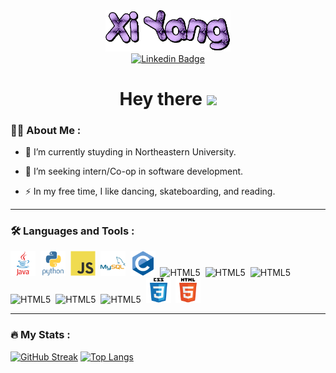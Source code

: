 <!-- ### Hi there 👋 -->

<!--
**XIYANG1018/XIYANG1018** is a ✨ _special_ ✨ repository because its `README.md` (this file) appears on your GitHub profile.

Here are some ideas to get you started:

- 🔭 I’m currently studying in Northeastern University.
- 🌱 I’m seeking intern/Co-op in software development. 
- 📫 How to reach me: yang.xi5@northeastern.edu
- 😄 Pronouns: She/Her

-->
<div id="header" align="center">
  <img src="imgs/text.gif" width="200"/>
</div>

<div id="badges" align='center'>
  <a href="https://www.linkedin.com/in/xi-yang-300b6415b/">
    <img src="https://img.shields.io/badge/Linkedin-blue?style=for-the-badge&logo=linkedlin&logoColor=white" alt="Linkedin Badge"/>
  </a>
<!--   <a href="https://www.xiyang.live/">
    <img src="https://img.shields.io/badge/Website-pink?style=for-the-badge&logo=website&logoColor=white" alt="Website Badge"/>
  </a> -->
</div>

<h1 align='center'>
  Hey there
  <img src="https://media.giphy.com/media/hvRJCLFzcasrR4ia7z/giphy.gif" width="30px"/>
</h1>

### :woman_technologist: About Me :
- :telescope: I’m currently stuyding in Northeastern University.

- :seedling: I’m seeking intern/Co-op in software development. 
  
- :zap: In my free time, I like dancing, skateboarding, and reading.

<!-- - :mailbox:How to reach me: [![Linkedin Badge](https://img.shields.io/badge/-kakbar-blue?style=flat&logo=Linkedin&logoColor=white)](your-linkedin-url) -->

---
### :hammer_and_wrench: Languages and Tools :
<div>
  <img src="https://github.com/devicons/devicon/blob/master/icons/java/java-original-wordmark.svg" title="Java" alt="JAVA" width="40" height="40"/>&nbsp;
  <img src="https://github.com/devicons/devicon/blob/master/icons/python/python-original-wordmark.svg" title="Python" alt="Python" width="40" height="40"/>&nbsp;
  <img src="https://github.com/devicons/devicon/blob/master/icons/javascript/javascript-original.svg" title="JavaScript" alt="JS" width="40" height="40"/>&nbsp;
  <img src="https://github.com/devicons/devicon/blob/master/icons/mysql/mysql-original-wordmark.svg" title="HTML5" alt="MYSQL" width="40" height="40"/>&nbsp;
  <img src="https://github.com/devicons/devicon/blob/master/icons/c/c-original.svg" title="C" alt="C" width="40" height="40"/>&nbsp;
  <img src="https://cdn.jsdelivr.net/gh/devicons/devicon@latest/icons/react/react-original-wordmark.svg" title="HTML5" alt="HTML5" width="40" height="40"/>&nbsp;
  <img src="https://cdn.jsdelivr.net/gh/devicons/devicon@latest/icons/redis/redis-plain-wordmark.svg" title="HTML5" alt="HTML5" width="40" height="40"/>&nbsp;
  <img src="https://cdn.jsdelivr.net/gh/devicons/devicon@latest/icons/amazonwebservices/amazonwebservices-original-wordmark.svg" title="HTML5" alt="HTML5" width="40" height="40"/>&nbsp;
  <img src="https://cdn.jsdelivr.net/gh/devicons/devicon@latest/icons/mongodb/mongodb-original-wordmark.svg" title="HTML5" alt="HTML5" width="40" height="40"/>&nbsp;
  <img src="https://cdn.jsdelivr.net/gh/devicons/devicon@latest/icons/express/express-original-wordmark.svg" title="HTML5" alt="HTML5" width="40" height="40"/>&nbsp;
  <img src="https://cdn.jsdelivr.net/gh/devicons/devicon@latest/icons/spring/spring-original-wordmark.svg" title="HTML5" alt="HTML5" width="40" height="40"/>&nbsp;
  <img src="https://github.com/devicons/devicon/blob/master/icons/css3/css3-original-wordmark.svg" title="CSS3" alt="CSS3" width="40" height="40"/>&nbsp;
  <img src="https://github.com/devicons/devicon/blob/master/icons/html5/html5-original-wordmark.svg" title="HTML5" alt="HTML5" width="40" height="40"/>&nbsp;
          
          
          
  
</div>

---

### :fire: My Stats :
[![GitHub Streak](http://github-readme-streak-stats.herokuapp.com?user=XIYANG1018&theme=dark&background=000000)](https://git.io/streak-stats)
[![Top Langs](https://github-readme-stats.vercel.app/api/top-langs/?username=XIYANG1018)](https://github.com/anuraghazra/github-readme-stats)
